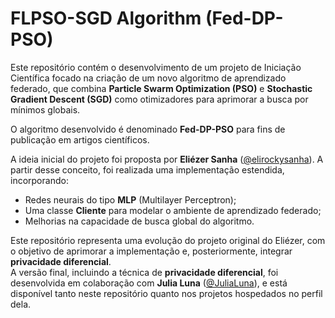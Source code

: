 # FLPSO-SGD Algorithm (Fed-DP-PSO)

Este repositório contém o desenvolvimento de um projeto de Iniciação Científica focado na criação de um novo algoritmo de aprendizado federado, que combina **Particle Swarm Optimization (PSO)** e **Stochastic Gradient Descent (SGD)** como otimizadores para aprimorar a busca por mínimos globais.

O algoritmo desenvolvido é denominado **Fed-DP-PSO** para fins de publicação em artigos científicos.

A ideia inicial do projeto foi proposta por **Eliézer Sanha** ([@elirockysanha](https://github.com/EliRockySanha)). A partir desse conceito, foi realizada uma implementação estendida, incorporando:

- Redes neurais do tipo **MLP** (Multilayer Perceptron);
- Uma classe **Cliente** para modelar o ambiente de aprendizado federado;
- Melhorias na capacidade de busca global do algoritmo.

Este repositório representa uma evolução do projeto original do Eliézer, com o objetivo de aprimorar a implementação e, posteriormente, integrar **privacidade diferencial**.  
A versão final, incluindo a técnica de **privacidade diferencial**, foi desenvolvida em colaboração com **Julia Luna** ([@JuliaLuna](https://github.com/Julialunna)), e está disponível tanto neste repositório quanto nos projetos hospedados no perfil dela.
